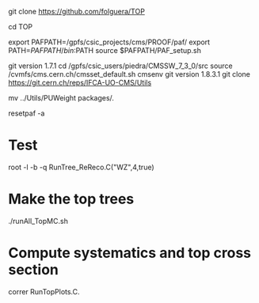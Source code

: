 git clone https://github.com/folguera/TOP

cd TOP

export PAFPATH=/gpfs/csic_projects/cms/PROOF/paf/
export PATH=$PAFPATH/bin:$PATH
source $PAFPATH/PAF_setup.sh

git version 1.7.1
cd /gpfs/csic_users/piedra/CMSSW_7_3_0/src
source /cvmfs/cms.cern.ch/cmsset_default.sh
cmsenv
git version 1.8.3.1
git clone https://git.cern.ch/reps/IFCA-UO-CMS/Utils

mv ../Utils/PUWeight packages/.

resetpaf -a

# Test
root -l -b -q RunTree_ReReco.C\(\"WZ\",4,true\)


# Make the top trees
./runAll_TopMC.sh

# Compute systematics and top cross section
correr RunTopPlots.C.
